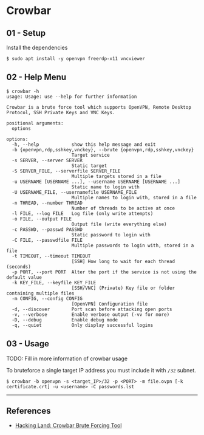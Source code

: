 # Crowbar

## 01 - Setup

Install the dependencies

```
$ sudo apt install -y openvpn freerdp-x11 vncviewer
```

## 02 - Help Menu

```
$ crowbar -h
usage: Usage: use --help for further information

Crowbar is a brute force tool which supports OpenVPN, Remote Desktop Protocol, SSH Private Keys and VNC Keys.

positional arguments:
  options

options:
  -h, --help            show this help message and exit
  -b {openvpn,rdp,sshkey,vnckey}, --brute {openvpn,rdp,sshkey,vnckey}
                        Target service
  -s SERVER, --server SERVER
                        Static target
  -S SERVER_FILE, --serverfile SERVER_FILE
                        Multiple targets stored in a file
  -u USERNAME [USERNAME ...], --username USERNAME [USERNAME ...]
                        Static name to login with
  -U USERNAME_FILE, --usernamefile USERNAME_FILE
                        Multiple names to login with, stored in a file
  -n THREAD, --number THREAD
                        Number of threads to be active at once
  -l FILE, --log FILE   Log file (only write attempts)
  -o FILE, --output FILE
                        Output file (write everything else)
  -c PASSWD, --passwd PASSWD
                        Static password to login with
  -C FILE, --passwdfile FILE
                        Multiple passwords to login with, stored in a file
  -t TIMEOUT, --timeout TIMEOUT
                        [SSH] How long to wait for each thread (seconds)
  -p PORT, --port PORT  Alter the port if the service is not using the default value
  -k KEY_FILE, --keyfile KEY_FILE
                        [SSH/VNC] (Private) Key file or folder containing multiple files
  -m CONFIG, --config CONFIG
                        [OpenVPN] Configuration file
  -d, --discover        Port scan before attacking open ports
  -v, --verbose         Enable verbose output (-vv for more)
  -D, --debug           Enable debug mode
  -q, --quiet           Only display successful logins
```

## 03 - Usage

TODO: Fill in more information of crowbar usage

To bruteforce a single target IP address you must include it with `/32` subnet.

```
$ crowbar -b openvpn -s <target_IP>/32 -p <PORT> -m file.ovpn [-k certificate.crt] -u <username> -C passwords.lst
```

---
## References

- [Hacking Land: Crowbar Brute Forcing Tool](https://www.hacking.land/2017/09/crowbar-brute-forcing-tool-ssh-openvpn.html?m=1)